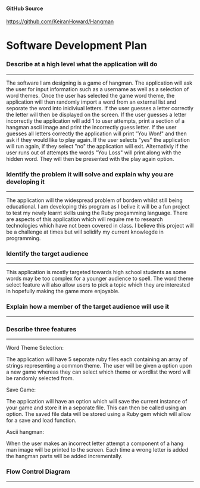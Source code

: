 #### GitHub Source 

https://github.com/KeiranHoward/Hangman



# Software Development Plan



### **Describe** at a high level what the application will do

---

The software I am designing is a game of hangman. The application will ask the user for input information such as a username as well as a selection of word themes. Once the user has selected the game word theme, the application will then randomly import a word from an external list and seporate the word into inidiviual letters. If the user guesses a letter correctly the letter will then be displayed on the screen. If the user guesses a letter incorrectly the application will add 1 to user attempts, print a section of a hangman ascii image and print the incorrectly guess letter. If the user guesses all letters correctly the application will print "You Won!" and then ask if they would like to play again. If the user selects "yes" the application will run again, if they select "no" the application will exit. Alternativly if the user runs out of attempts the words "You Loss" will print along with the hidden word. They will then be presented with the play again option. 



### **Identify** the problem it will solve and **explain** why you are developing it

---

The application will the widespread problem of bordem whilst still being educational. I am developing this program as I belive it will be a fun project to test my newly learnt skills using the Ruby progamming language. There are aspects of this application which will require me to research technologies which have not been covered in class. I believe this project will be a challenge at times but will solidify my current knowlegde in programming.



### **Identify** the target audience

---

This application is mostly targeted towards high school students as some words may be too complex for a younger audience to spell. The word theme select feature will also allow users to pick a topic which they are interested in hopefully making the game more enjoyable. 



### Explain how a member of the target audience will use it

----









### Describe three features 

---

Word Theme Selection:

The application will have 5 seporate ruby files each containing an array of strings representing a common theme. The user will be given a option upon a new game whereas they can select which theme or wordlist the word will be randomly selected from.

Save Game:

The application will have an option which will save the current instance of your game and store it in a seporate file. This can then be called using an option. The saved file data will be stored using a Ruby gem which will allow for a save and load function. 

Ascii hangman:

When the user makes an incorrect letter attempt a component of a hang man image will be printed to the screen. Each time a wrong letter is added the hangman parts will be added incrementally. 

### Flow Control Diagram

---

